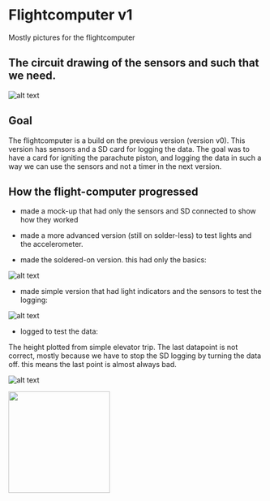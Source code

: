 # Flightcomputer v1
Mostly pictures for the flightcomputer

## The circuit drawing of the sensors and such that we need.
![alt text](https://raw.github.com/PelleEikeberg/PortalNovus/master/flightcomputer/Flightcomputer%20v1%20With%20sensors/circuit%20drawing.jpg)

## Goal
The flightcomputer is a build on the previous version (version v0). This version has sensors and a SD card for logging the data. The goal was to have a card for igniting the parachute piston, and logging the data in such a way we can use the sensors and not a timer in the next version.

## How the flight-computer progressed

- made a mock-up that had only the sensors and SD connected to show how they worked

- made a more advanced version (still on solder-less) to test lights and the accelerometer.

- made the soldered-on version. this had only the basics:

![alt text](https://raw.github.com/PelleEikeberg/PortalNovus/master/flightcomputer/Flightcomputer%20v1%20With%20sensors/Flightcomputer%20v1%20with%20only%20sensors.jpg)


- made simple version that had light indicators and the sensors to test the logging:

![alt text](https://raw.github.com/PelleEikeberg/PortalNovus/master/flightcomputer/Flightcomputer%20v1%20With%20sensors/flightcomputer%20v1%20soldered%20onto%20two%20plates.jpeg)

- logged to test the data:

The height plotted from simple elevator trip. The last datapoint is not correct, mostly because we have to stop the SD logging by turning the data off. this means the last point is almost always bad.

![alt text](https://raw.github.com/PelleEikeberg/PortalNovus/master/flightcomputer/Flightcomputer%20v1%20With%20sensors/data_height.png)

<img src="https://raw.github.com/PelleEikeberg/PortalNovus/master/flightcomputer/Flightcomputer%20v1%20With%20sensors/data_height.png" width="200">